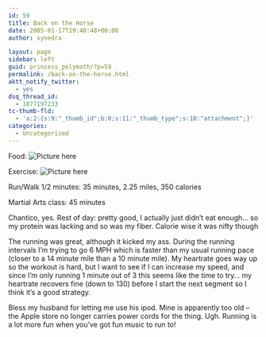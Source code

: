 ```yaml
---
id: 59
title: Back on the Horse
date: 2005-01-17T19:40:48+00:00
author: synedra

layout: page
sidebar: left
guid: princess_polymath/?p=59
permalink: /back-on-the-horse.html
aktt_notify_twitter:
  - yes
dsq_thread_id:
  - 1877197233
tc-thumb-fld:
  - 'a:2:{s:9:"_thumb_id";b:0;s:11:"_thumb_type";s:10:"attachment";}'
categories:
  - Uncategorized
---
```

Food: ![Picture here](http://fitness.domestigirl.com/images/stars_3_40.gif)
  
Exercise: ![Picture here](http://fitness.domestigirl.com/images/stars_3_50.gif)
  
Run/Walk 1/2 minutes: 35 minutes, 2.25 miles, 350 calories
  
Martial Arts class: 45 minutes
  
Chantico, yes. Rest of day: pretty good, I actually just didn&#8217;t eat enough&#8230; so my protein was lacking and so was my fiber. Calorie wise it was nifty though
  
The running was great, although it kicked my ass. During the running intervals I&#8217;m trying to go 6 MPH which is faster than my usual running pace (closer to a 14 minute mile than a 10 minute mile). My heartrate goes way up so the workout is hard, but I want to see if I can increase my speed, and since I&#8217;m only running 1 minute out of 3 this seems like the time to try&#8230; my heartrate recovers fine (down to 130) before I start the next segment so I think it&#8217;s a good strategy.
  
Bless my husband for letting me use his ipod. Mine is apparently too old &#8211; the Apple store no longer carries power cords for the thing. Ugh. Running is a lot more fun when you&#8217;ve got fun music to run to!